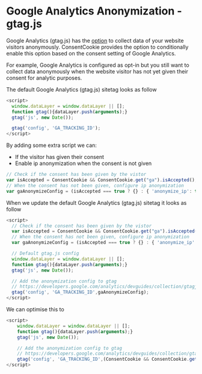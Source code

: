 # Google Analytics Anonymization - gtag.js

Google Analytics \(gtag.js\) has the [option](https://developers.google.com/analytics/devguides/collection/gtagjs/ip-anonymization) to collect data of your website visitors anonymously. ConsentCookie provides the option to conditionally enable this option based on the consent setting of Google Analytics.

For example, Google Analytics is configured as opt-in but you still want to collect data anonymously when the website visitor has not yet given their consent for analytic purposes.

The default Google Analytics \(gtag.js\) sitetag looks as follow

```javascript
<script>
  window.dataLayer = window.dataLayer || [];
  function gtag(){dataLayer.push(arguments);}
  gtag('js', new Date());

  gtag('config', 'GA_TRACKING_ID');
</script>
```

By adding some extra script we can:

* If the visitor has given their consent
* Enable ip anonymization when the consent is not given

```javascript
// Check if the consent has been given by the vistor
var isAccepted = ConsentCookie && ConsentCookie.get("ga").isAccepted();
// When the consent has not been given, configure ip anonymization
var gaAnonymizeConfig = (isAccepted === true ? {} : { 'anonymize_ip': true });
```

When we update the default Google Analytics \(gtag.js\) sitetag it looks as follow

```javascript
<script>
  // Check if the consent has been given by the vistor
  var isAccepted = ConsentCookie && ConsentCookie.get("ga").isAccepted();
  // When the consent has not been given, configure ip anonymization
  var gaAnonymizeConfig = (isAccepted === true ? {} : { 'anonymize_ip': true });

  // Default gtag.js config
  window.dataLayer = window.dataLayer || [];
  function gtag(){dataLayer.push(arguments);}
  gtag('js', new Date());

  // Add the anonymization config to gtag
  // https://developers.google.com/analytics/devguides/collection/gtagjs/ip-anonymization
  gtag('config', 'GA_TRACKING_ID',gaAnonymizeConfig);
</script>
```

We can optimise this to

```javascript
<script>
    window.dataLayer = window.dataLayer || [];
    function gtag(){dataLayer.push(arguments);}
    gtag('js', new Date());

    // Add the anonymization config to gtag
    // https://developers.google.com/analytics/devguides/collection/gtagjs/ip-anonymization
    gtag('config', 'GA_TRACKING_ID',(ConsentCookie && ConsentCookie.get("ga").isAccepted()) ? {} : { 'anonymize_ip': true });
</script>
```



